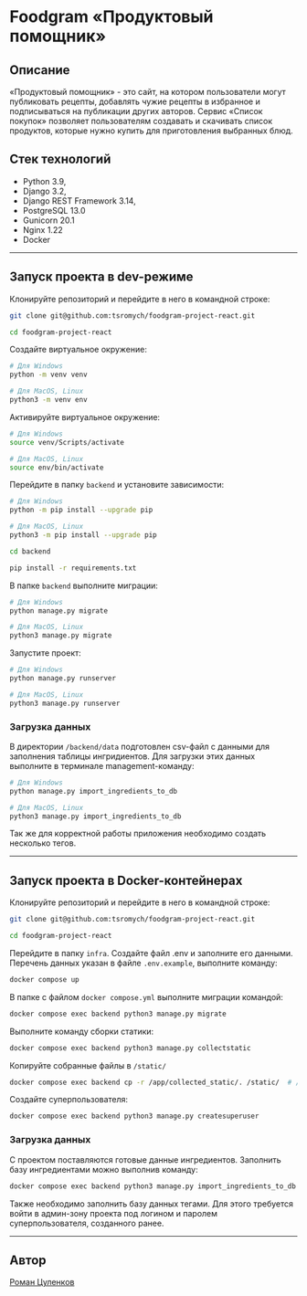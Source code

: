 #  Foodgram «Продуктовый помощник»

## Описание

«Продуктовый помощник» - это сайт, на котором пользователи могут публиковать рецепты, добавлять чужие рецепты в избранное и подписываться на публикации других авторов. Сервис «Список покупок» позволяет пользователям создавать и скачивать список продуктов, которые нужно купить для приготовления выбранных блюд.

## Стек технологий

* Python 3.9,
* Django 3.2,
* Django REST Framework 3.14,
* PostgreSQL 13.0
* Gunicorn 20.1
* Nginx 1.22
* Docker

---

## Запуск проекта в dev-режиме

Клонируйте репозиторий и перейдите в него в командной строке:

```bash
git clone git@github.com:tsromych/foodgram-project-react.git
```
```bash
cd foodgram-project-react
```

Cоздайте виртуальное окружение:

```bash
# Для Windows
python -m venv venv

# Для MacOS, Linux
python3 -m venv env
```

Активируйте виртуальное окружение:

```bash
# Для Windows
source venv/Scripts/activate

# Для MacOS, Linux
source env/bin/activate
```

Перейдите в папку `backend` и установите зависимости:

```bash
# Для Windows
python -m pip install --upgrade pip

# Для MacOS, Linux
python3 -m pip install --upgrade pip

cd backend
```
```bash
pip install -r requirements.txt
```

В папке `backend` выполните миграции:

```bash
# Для Windows
python manage.py migrate

# Для MacOS, Linux
python3 manage.py migrate
```

Запустите проект:

```bash
# Для Windows
python manage.py runserver

# Для MacOS, Linux
python3 manage.py runserver
```

### Загрузка данных

В директории `/backend/data` подготовлен csv-файл с данными для заполнения таблицы ингридиентов. Для загрузки этих данных выполните в терминале management-команду:

```bash
# Для Windows
python manage.py import_ingredients_to_db

# Для MacOS, Linux
python3 manage.py import_ingredients_to_db
```

Так же для корректной работы приложения необходимо создать несколько тегов.

---

## Запуск проекта в Docker-контейнерах

Клонируйте репозиторий и перейдите в него в командной строке:

```bash
git clone git@github.com:tsromych/foodgram-project-react.git
```
```bash
cd foodgram-project-react
```

Перейдите в папку `infra`. Создайте файл .env и заполните его данными. Перечень данных указан в файле `.env.example`, выполните команду:

```bash
docker compose up
```

В папке с файлом `docker compose.yml` выполните миграции командой:

```bash
docker compose exec backend python3 manage.py migrate
```

Выполните команду сборки статики:

```bash
docker compose exec backend python3 manage.py collectstatic
```

Копируйте собранные файлы в `/static/`

```bash
docker compose exec backend cp -r /app/collected_static/. /static/  # /app/static/. сейчас!!!
```

Создайте суперпользователя:

```bash
docker compose exec backend python3 manage.py createsuperuser
```

### Загрузка данных

С проектом поставляются готовые данные ингредиентов. Заполнить базу ингредиентами можно выполнив команду:

```bash
docker compose exec backend python3 manage.py import_ingredients_to_db
```

Также необходимо заполнить базу данных тегами. Для этого требуется войти в админ-зону проекта под логином и паролем суперпользователя, созданного ранее.

---

## Автор

[Роман Цуленков](https://github.com/tsromych)

